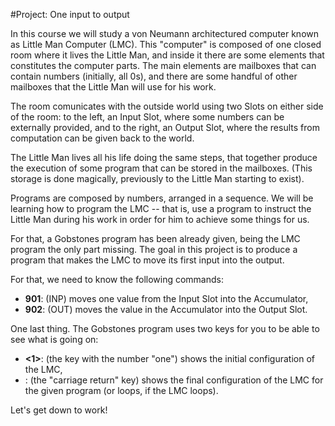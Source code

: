 #Project: One input to output

In this course we will study a von Neumann architectured computer known as Little Man Computer (LMC).
This "computer" is composed of one closed room where it lives the Little Man, and inside it there 
are some elements that constitutes the computer parts.
The main elements are mailboxes that can contain numbers (initially, all 0s), and there are some 
handful of other mailboxes that the Little Man will use for his work.

The room comunicates with the outside world using two Slots on either side of the room: to the left, 
an Input Slot, where some numbers can be externally provided, and to the right, an Output Slot, where
the results from computation can be given back to the world.

The Little Man lives all his life doing the same steps, that together produce the execution of some 
program that can be stored in the mailboxes. 
(This storage is done magically, previously to the Little Man starting to exist).

Programs are composed by numbers, arranged in a sequence.
We will be learning how to program the LMC -- that is, use a program to instruct the Little Man during
his work in order for him to achieve some things for us.

For that, a Gobstones program has been already given, being the LMC program the only part missing.
The goal in this project is to produce a program that makes the LMC to move its first input into the output.

For that, we need to know the following commands:
+ **901**: (INP) moves one value from the Input Slot into the Accumulator,
+ **902**: (OUT) moves the value in the Accumulator into the Output Slot.

One last thing. The Gobstones program uses two keys for you to be able to see what is going on:
+ **<1>**: (the key with the number "one") shows the initial configuration of the LMC,
+ **<ENTER>**: (the "carriage return" key) shows the final configuration of the LMC for the given program (or loops, if the LMC loops).

Let's get down to work!